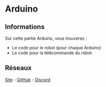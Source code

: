 # Arduino

## Informations
Sur cette partie Arduino, vous trouverez :
* Le code pour le robot (pour chaque Arduino)
* Le code pour la télécommande du robot

## Réseaux
[Site](https://arduitank.be) - [GitHub](https://github.com/ArduiTank) - [Discord](https://discord.gg/D77Vxmehk7)
